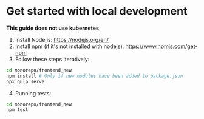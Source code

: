 # Get started with local development

**This guide does not use kubernetes**

1. Install Node.js: https://nodejs.org/en/
2. Install npm (if it's not installed with nodejs): https://www.npmjs.com/get-npm
3. Follow these steps iteratively:
```sh
cd monorepo/frontend_new
npm install # Only if new modules have been added to package.json
npx gulp serve
```

4. Running tests:
```sh
cd monorepo/frontend_new
npm test
```
